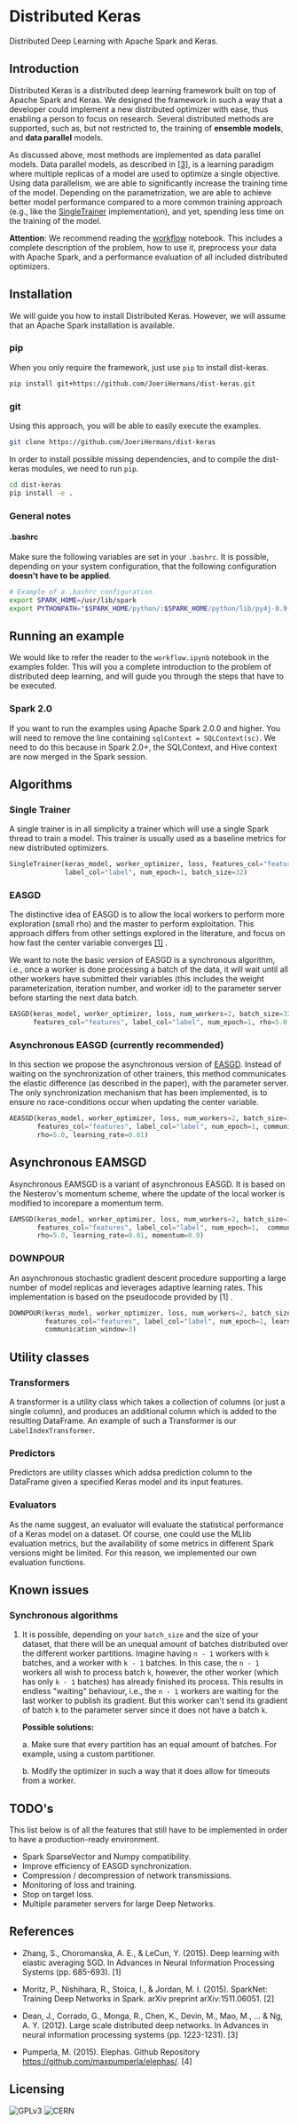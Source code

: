 # Distributed Keras

Distributed Deep Learning with Apache Spark and Keras.

## Introduction

Distributed Keras is a distributed deep learning framework built on top of Apache Spark and Keras. We designed the framework in such a way that a developer could implement a new distributed optimizer with ease, thus enabling a person to focus on research. Several distributed methods are supported, such as, but not restricted to, the training of **ensemble models**, and **data parallel** models.

As discussed above, most methods are implemented as data parallel models. Data parallel models, as described in [[3]](http://papers.nips.cc/paper/4687-large-scale-distributed-deep-networks.pdf), is a learning paradigm where multiple replicas of a model are used to optimize a single objective. Using data parallelism, we are able to significantly increase the training time of the model. Depending on the parametrization, we are able to achieve better model performance compared to a more common training approach (e.g., like the [SingleTrainer](#single-trainer) implementation), and yet, spending less time on the training of the model.

**Attention**: We recommend reading the [workflow](https://github.com/JoeriHermans/dist-keras/blob/master/examples/workflow.ipynb) notebook. This includes a complete description of the problem, how to use it, preprocess your data with Apache Spark, and a performance evaluation of all included distributed optimizers.

## Installation

We will guide you how to install Distributed Keras. However, we will assume that an Apache Spark installation is available.

### pip

When you only require the framework, just use `pip` to install dist-keras.

```bash
pip install git+https://github.com/JoeriHermans/dist-keras.git
```
### git

Using this approach, you will be able to easily execute the examples.

```bash
git clone https://github.com/JoeriHermans/dist-keras
```

In order to install possible missing dependencies, and to compile the dist-keras modules, we need to run `pip`.

```bash
cd dist-keras
pip install -e .
```

### General notes

#### .bashrc

Make sure the following variables are set in your `.bashrc`. It is possible, depending on your system configuration, that the following configuration **doesn't have to be applied**.

```bash
# Example of a .bashrc configuration.
export SPARK_HOME=/usr/lib/spark
export PYTHONPATH="$SPARK_HOME/python/:$SPARK_HOME/python/lib/py4j-0.9-src.zip:$PYTHONPATH"
```

## Running an example

We would like to refer the reader to the `workflow.ipynb` notebook in the examples folder. This will you a complete introduction to the problem of distributed deep learning, and will guide you through the steps that have to be executed.

### Spark 2.0

If you want to run the examples using Apache Spark 2.0.0 and higher. You will need to remove the line containing `sqlContext = SQLContext(sc)`. We need to do this because in Spark 2.0+, the SQLContext, and Hive context are now merged in the Spark session.

## Algorithms

### Single Trainer

A single trainer is in all simplicity a trainer which will use a single Spark thread to train a model. This trainer is usually used as a baseline metrics for new distributed optimizers.

```python
SingleTrainer(keras_model, worker_optimizer, loss, features_col="features",
              label_col="label", num_epoch=1, batch_size=32)
```

### EASGD

The distinctive idea of EASGD is to allow the local workers to perform more exploration (small rho) and the master to perform exploitation. This approach differs from other settings explored in the literature, and focus on how fast the center variable converges [[1]](https://arxiv.org/pdf/1412.6651.pdf) .

We want to note the basic version of EASGD is a synchronous algorithm, i.e., once a worker is done processing a batch of the data, it will wait until all other workers have submitted their variables (this includes the weight parameterization, iteration number, and worker id) to the parameter server before starting the next data batch.

```python
EASGD(keras_model, worker_optimizer, loss, num_workers=2, batch_size=32,
      features_col="features", label_col="label", num_epoch=1, rho=5.0, learning_rate=0.01)
```

### Asynchronous EASGD (currently recommended)

In this section we propose the asynchronous version of [EASGD](#easgd). Instead of waiting on the synchronization of other trainers, this method communicates the elastic difference (as described in the paper), with the parameter server. The only synchronization mechanism that has been implemented, is to ensure no race-conditions occur when updating the center variable.

```python
AEASGD(keras_model, worker_optimizer, loss, num_workers=2, batch_size=32,
       features_col="features", label_col="label", num_epoch=1, communication_window=32,
       rho=5.0, learning_rate=0.01)
```

## Asynchronous EAMSGD

Asynchronous EAMSGD is a variant of asynchronous EASGD. It is based on the Nesterov's momentum scheme, where the update of the local worker is modified to incorepare a momentum term.

```python
EAMSGD(keras_model, worker_optimizer, loss, num_workers=2, batch_size=32,
       features_col="features", label_col="label", num_epoch=1,  communication_window=32,
       rho=5.0, learning_rate=0.01, momentum=0.9)
```

### DOWNPOUR

An asynchronous stochastic gradient descent procedure supporting a large number of model replicas and leverages adaptive learning rates. This implementation is based on the pseudocode provided by [1] .

```python
DOWNPOUR(keras_model, worker_optimizer, loss, num_workers=2, batch_size=32,
         features_col="features", label_col="label", num_epoch=1, learning_rate=0.01,
         communication_window=3)
```

## Utility classes

### Transformers

A transformer is a utility class which takes a collection of columns (or just a single column), and produces an additional column which is added to the resulting DataFrame. An example of such a Transformer is our `LabelIndexTransformer`.

### Predictors

Predictors are utility classes which addsa prediction column to the DataFrame given a specified Keras model and its input features.

### Evaluators

As the name suggest, an evaluator will evaluate the statistical performance of a Keras model on a dataset. Of course, one could use the MLlib evaluation metrics, but the availability of some metrics in different Spark versions might be limited. For this reason, we implemented our own evaluation functions.

## Known issues

### Synchronous algorithms

1. It is possible, depending on your `batch_size` and the size of your dataset, that there will be an unequal amount of batches distributed over the different worker partitions. Imagine having `n - 1` workers with `k` batches, and a worker with `k - 1` batches. In this case, the `n - 1` workers all wish to process batch `k`, however, the other worker (which has only `k - 1` batches) has already finished its process. This results in endless "waiting" behaviour, i.e., the `n - 1` workers are waiting for the last worker to publish its gradient. But this worker can't send its gradient of batch `k` to the parameter server since it does not have a batch `k`.

    **Possible solutions:**

    a. Make sure that every partition has an equal amount of batches. For example, using a custom partitioner.

    b. Modify the optimizer in such a way that it does allow for timeouts from a worker.

## TODO's

This list below is of all the features that still have to be implemented in order to have a production-ready environment.

- Spark SparseVector and Numpy compatibility.
- Improve efficiency of EASGD synchronization.
- Compression / decompression of network transmissions.
- Monitoring of loss and training.
- Stop on target loss.
- Multiple parameter servers for large Deep Networks.

## References

* Zhang, S., Choromanska, A. E., & LeCun, Y. (2015). Deep learning with elastic averaging SGD. In Advances in Neural Information Processing Systems (pp. 685-693). [1]

* Moritz, P., Nishihara, R., Stoica, I., & Jordan, M. I. (2015). SparkNet: Training Deep Networks in Spark. arXiv preprint arXiv:1511.06051. [2]

* Dean, J., Corrado, G., Monga, R., Chen, K., Devin, M., Mao, M., ... & Ng, A. Y. (2012). Large scale distributed deep networks. In Advances in neural information processing systems (pp. 1223-1231). [3]

<!-- @misc{pumperla2015, -->
<!-- author = {Max Pumperla}, -->
<!-- title = {elephas}, -->
<!-- year = {2015}, -->
<!-- publisher = {GitHub}, -->
<!-- journal = {GitHub repository}, -->
<!-- howpublished = {\url{https://github.com/maxpumperla/elephas}} -->
<!-- } -->
* Pumperla, M. (2015). Elephas. Github Repository https://github.com/maxpumperla/elephas/. [4]

## Licensing

![GPLv3](resources/gpl_v3.png) ![CERN](resources/cern_logo.jpg)
